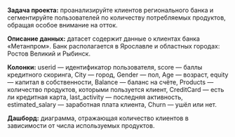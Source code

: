 **Задача проекта:** проанализируйте клиентов регионального банка и сегментируйте пользователей по количеству потребляемых продуктов, обращая особое внимание на отток.

**Описание данных:** датасет содержит данные о клиентах банка «Метанпром». Банк располагается в Ярославле и областных городах: Ростов Великий и Рыбинск.

**Колонки:**
userid — идентификатор пользователя,
score — баллы кредитного скоринга,
City — город,
Gender — пол,
Age — возраст,
equity — капитал в собственности,
Balance — баланс на счёте,
Products — количество продуктов, которыми пользуется клиент,
CreditCard — есть ли кредитная карта,
last_activity — последняя активность,
estimated_salary — заработная плата клиента,
Churn — ушёл или нет.

**Дашборд:** диаграмма, отражающая количество клиентов в зависимости от числа используемых продуктов.
